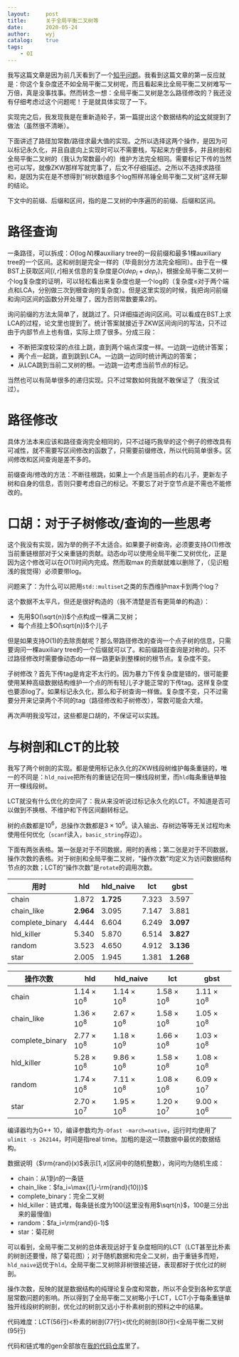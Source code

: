 ```yaml
---
layout:		post
title:		关于全局平衡二叉树等
date:		2020-05-24
author:		wyj
catalog:	true
tags:
    - OI
---
```


我写这篇文章是因为前几天看到了一个[知乎问题](https://www.zhihu.com/question/351485557)。我看到这篇文章的第一反应就是：你这个复杂度还不如全局平衡二叉树呢，而且看起来比全局平衡二叉树难写一万倍，真是没事找事。然而转念一想：全局平衡二叉树是怎么路径修改的？我还没有仔细考虑过这个问题呢！于是就具体实现了一下。

实现完之后，我发现我是在重新造轮子，第一篇提出这个数据结构的[论文](https://github.com/dawxy/ACM-CODER/blob/master/%E3%80%90%E8%AE%BA%E6%96%87%26%26%E6%95%99%E7%A8%8B%E3%80%91/QTREE%E8%A7%A3%E6%B3%95%E7%9A%84%E4%B8%80%E4%BA%9B%E7%A0%94%E7%A9%B6.pdf)就提到了做法（虽然很不清晰）。

下面讲述了路径加常数/路径求最大值的实现。之所以选择这两个操作，是因为可以标记永久化，并且自底向上实现时可以不需要栈，写起来方便很多，并且树剖和全局平衡二叉树的（我认为常数最小的）维护方法完全相同。需要标记下传的当然也可以写，就像ZKW那样写就完事了，后文不仔细描述。之所以不选择求路径和，是因为实在是不想得到“树状数组多个log照样吊锤全局平衡二叉树”这样无聊的结论。

下文中的前缀、后缀和区间，指的是二叉树的中序遍历的前缀、后缀和区间。

# 路径查询

一条路径，可以拆成：$O(\log{N})$棵auxiliary tree的一段前缀和最多$1$棵auxiliary tree的一个区间。这和树剖是完全一样的（毕竟剖分方法完全相同）。由于在一棵BST上获取区间$[l,r]$相关信息的复杂度是$O(dep_l+dep_r)$，根据全局平衡二叉树一个log复杂度的证明，可以轻松看出来复杂度也是一个log的（复杂度$\le$对于两个端点和LCA，分别做三次到根查询的复杂度）。但是这里实现的时候，我把询问前缀和询问区间的函数分开处理了，因为否则常数要乘$2$的。

询问前缀的方法太简单了，就跳过了。只详细描述询问区间。可以看成在BST上求LCA的过程，论文里也提到了。统计答案就接近于ZKW区间询问的写法，只不过由于内部节点上也有值，实际上烦了很多。分成三段：
- 不断把深度较深的点往上跳，直到两个端点深度一样。一边跳一边统计答案；
- 两个点一起跳，直到跳到LCA。一边跳一边同时统计两边的答案；
- 从LCA跳到当前二叉树的根。一边跳一边考虑当前节点的标记。

当然也可以有简单很多的递归实现。只不过常数如何我就不敢保证了（我没试过）。

# 路径修改

具体方法本来应该和路径查询完全相同的，只不过碰巧我举的这个例子的修改具有可减性，就不需要写区间修改的函数了，只需要前缀修改，所以代码简单很多。区间修改和区间查询是差不多的。

前缀查询/修改的方法：不断往根跳，如果上一个点是当前点的右儿子，更新左子树和自身的信息，否则只要考虑自己的标记。不要忘了对于空节点是不需也不能修改的。

# 口胡：对于子树修改/查询的一些思考

这个我没有实现，因为举的例子不太适合。如果要子树查询，必须要支持$O(1)$修改当前重链根部对于父亲重链的贡献。动态dp可以使用全局平衡二叉树优化，正是因为这个修改可以在$O(1)$时间内完成。然而取$\max$的贡献就难以删除了，（见识粗浅的我觉得）必须要带log。

问题来了：为什么可以把用`std::multiset`之类的东西维护max卡到两个log？

这个数据不太平凡，但还是很好构造的（我不清楚是否有更简单的构造）：
- 先用$O(\sqrt{n})$个点构成一棵满二叉树；
- 每个点挂上$O(\sqrt{n})$个儿子

但是如果支持$O(1)$的去除贡献呢？那么带路径修改的查询一个点子树的信息，只需要询问一棵auxiliary tree的一个后缀就可以了。和前缀路径查询是对称的。只不过路径修改时需要像动态dp一样一路更新到整棵树的根节点。复杂度不变。

子树修改？首先下传tag是肯定不太行的。因为暴力下传复杂度是错的，很可能要使用某种高级数据结构维护一个点的所有轻儿子才能正常的下传tag。这样复杂度也要添log了。如果标记永久化，那么和子树查询一样做。复杂度不变，只不过需要分开来记录两个不同的tag（路径修改和子树修改），常数可能会大增。

再次声明我没写过，这些都是口胡的，不保证可以实践。

# 与树剖和LCT的比较

我写了两个树剖的实现。都是使用标记永久化的ZKW线段树维护每条重链的，唯一的不同是：`hld_naive`把所有的重链记在同一棵线段树里，而`hld`每条重链单独开一棵线段树。

LCT就没有什么优化的空间了：我从来没听说过标记永久化的LCT。不知道是否可以做到不换根、不维护和下传区间翻转标记。

树的点数都是$10^6$，总操作次数都是$3\times 10^6$。读入输出、存树边等等无关过程均未使用任何优化（`scanf`读入，`basic_string`存边）。

下面有两张表格。第一张是对于不同数据，用时的表格；第二张是对于不同数据，操作次数的表格。对于树剖和全局平衡二叉树，"操作次数"均定义为访问数据结构节点的次数；LCT的“操作次数”是`rotate`的调用次数。

| 用时            | hld       | hld_naive | lct   | gbst      |
| --------------- | --------- | --------- | ----- | --------- |
| chain           | 1.872     | **1.725** | 7.323 | 3.597     |
| chain_like      | **2.964** | 3.095     | 7.147 | 3.881     |
| complete_binary | 4.444     | 6.604     | 6.249 | **3.097** |
| hld_killer      | 5.340     | 5.870     | 6.514 | **3.827** |
| random          | 3.523     | 4.650     | 4.912 | **3.136** |
| star            | 2.005     | 1.945     | 1.381 | **1.268** |

| 操作次数        | hld               | hld_naive         | lct               | gbst              |
| --------------- | ----------------- | ----------------- | ----------------- | ----------------- |
| chain           | $1.14\times 10^8$ | $1.14\times 10^8$ | $1.58\times 10^8$ | $1.11\times 10^8$ |
| chain_like      | $1.36\times 10^8$ | $2.67\times 10^8$ | $1.58\times 10^8$ | $1.05\times 10^8$ |
| complete_binary | $2.77\times 10^8$ | $1.18\times 10^9$ | $1.66\times 10^8$ | $1.03\times 10^8$ |
| hld_killer      | $5.28\times 10^8$ | $9.86\times 10^8$ | $1.58\times 10^8$ | $1.08\times 10^8$ |
| random          | $1.74\times 10^8$ | $7.11\times 10^8$ | $1.08\times 10^8$ | $6.09\times 10^7$ |
| star            | $2.70\times 10^7$ | $1.95\times 10^8$ | $1.20\times 10^7$ | $9.00\times 10^6$ |

编译器均为G++ 10，编译参数均为`-Ofast -march=native`，运行时均使用了`ulimit -s 262144`，时间是指real time。加粗的是这一项数据中最优的数据结构。

数据说明（$\rm{rand}(x)$表示$[1,x]$区间中的随机整数），询问均为随机生成：

- chain：从$1$到$n$的一条链
- chain_like：$fa_i=\max{(1,i-\rm{rand}(10))}$
- complete_binary：完全二叉树
- hld_killer：链式堆，每条链长度为$100$(这里没有用$\sqrt{n}$，$100$是三分出来的最慢值)
- random：$fa_i=\rm{rand}(i-1)$
- star：菊花树

可以看到，全局平衡二叉树的总体表现远好于复杂度相同的LCT（LCT甚至比朴素的树剖还要慢，除了菊花图）；对于随机数据和完全二叉树，由于重链多而短，`hld_naive`远优于`hld`。全局平衡二叉树除非树很接近链，表现都好于优化过的树剖。

操作次数，反映的就是数据结构的纯理论复杂度和常数，所以不会受到各种玄学底层常数问题的影响。所以得到了全局平衡二叉树略小于LCT，LCT小于每条重链单独开线段树的树剖，优化过的树剖又远小于朴素树剖的预料之中的结果。

代码难度：LCT(56行)$<$朴素的树剖(77行)$<$优化的树剖(80行)$<$全局平衡二叉树(95行)

代码和链式堆的gen全部放在[我的代码仓库](https://github.com/2o181o28/MyProg/tree/master/OI/gbst)里了。